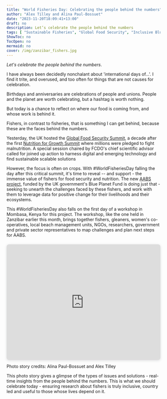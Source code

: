 ```yaml
---
title: "World Fisheries Day: Celebrating the people behind the numbers"
author: "Alex Tilley and Alina Paul-Bossuet"
date: "2023-11-20T18:09:41+13:00"
draft: no
description: Let’s celebrate the people behind the numbers
tags: [ "Sustainable Fisheries", "Global Food Security", "Inclusive Blue Economy", "Fisheries Data Technology", "#GFSS23" ]
ShowToc: no
TocOpen: no
mermaid: no
cover: /img/zanzibar_fishers.jpg
---
```


*Let's celebrate the people behind the numbers*.

I have always been decidedly nonchalant about 'international days of...'. I find it trite, and overused, and too often for things that are not causes for celebration.

Birthdays and anniversaries are celebrations of people and unions. People and the planet are worth celebrating, but a hashtag is worth nothing.

But today is a chance to reflect on where our food is coming from, and whose work is behind it.

Fishers, in contrast to fisheries, that is something I can get behind, because these are the faces behind the numbers.

Yesterday, the UK hosted the [Global Food Security Summit](https://ukglobalfoodsecuritysummit.com/agenda), a decade after the first [Nutrition for Growth Summit](https://www.bbc.co.uk/news/world-22820185) where millions were pledged to fight malnutrition. A special session chaired by FCDO's chief scientific advisor called for joined up action to harness digital and emerging technology and find sustainable scalable solutions

However, the focus is often on crops. With #WorldFisheriesDay falling the day after this critical summit, it's time to reveal -- and support - the immense value of fishers for food security and nutrition. The new [AABS project](https://worldfishcenter.org/project/asia-africa-bluetech-superhighway), funded by the UK government's Blue Planet Fund is doing just that - seeking to unearth the challenges faced by these fishers, and work with them to leverage data for positive change for their livelihoods and their ecosystems.

This #WorldFisheriesDay also falls on the first day of a workshop in Mombasa, Kenya for this project. The workshop, like the one held in Zanzibar earlier this month, brings together fishers, gleaners, women's co-operatives, local beach management units, NGOs, researchers, government and private sector representatives to map challenges and plan next steps for AABS.

<div style="position: relative; width: 100%; height: 0; padding-top: 75.0000%;
   padding-bottom: 0; box-shadow: 0 2px 8px 0 rgba(63,69,81,0.16); margin-top: 1.6em; margin-bottom: 0.9em; overflow: hidden;
   border-radius: 8px; will-change: transform;">
   <iframe loading="lazy" style="position: absolute; width: 100%; height: 100%; top: 0; left: 0; border: none; padding: 0;margin: 0;"
      src="https:&#x2F;&#x2F;www.canva.com&#x2F;design&#x2F;DAF0uNrwsUE&#x2F;view?embed" allowfullscreen="allowfullscreen" allow="fullscreen">
   </iframe>
</div> 
Photo story credits: Alina Paul-Bossuet and Alex Tilley

This photo story gives a glimpse of the types of issues and solutions - real-time insights from the people behind the numbers. This is what we should celebrate today - ensuring research about fishers is truly inclusive, country led and useful to those whose lives depend on it.
